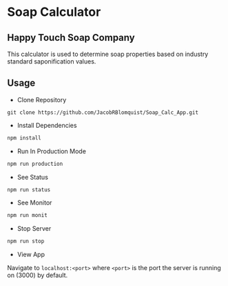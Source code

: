 # Soap Calculator

## Happy Touch Soap Company

This calculator is used to determine soap properties based on industry
standard saponification values.

## Usage

+ Clone Repository

```git
git clone https://github.com/JacobRBlomquist/Soap_Calc_App.git
```

+ Install Dependencies

```javascript
npm install
```

+ Run In Production Mode

```javascript
npm run production
```

+ See Status

```javascript
npm run status
```

+ See Monitor

```javascript
npm run monit
```

+ Stop Server

```javascript
npm run stop
```

+ View App

Navigate to `localhost:<port>` where `<port>` is the port the server is running on (3000) by default.